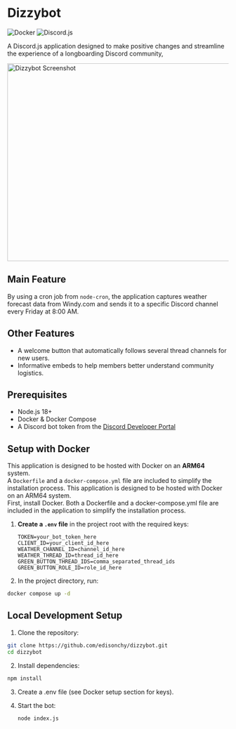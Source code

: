 # Dizzybot

![Docker](https://img.shields.io/badge/Docker-ready-blue)
![Discord.js](https://img.shields.io/badge/Discord.js-v14-blueviolet)

A Discord.js application designed to make positive changes and streamline the experience of a longboarding Discord community,

<img width="720" height="450" alt="Dizzybot Screenshot" src="https://github.com/user-attachments/assets/26895476-f6b9-49d7-8025-ce7d68489cdd" />

## Main Feature 
By using a cron job from `node-cron`, the application captures weather forecast data from Windy.com and sends it to a specific Discord channel every Friday at 8:00 AM.

## Other Features
- A welcome button that automatically follows several thread channels for new users.
- Informative embeds to help members better understand community logistics.

## Prerequisites
- Node.js 18+
- Docker & Docker Compose
- A Discord bot token from the [Discord Developer Portal](https://discord.com/developers/applications)

## Setup with Docker
This application is designed to be hosted with Docker on an **ARM64** system.  
A `Dockerfile` and a `docker-compose.yml` file are included to simplify the installation process.
This application is designed to be hosted with Docker on an ARM64 system.  
First, install Docker. Both a Dockerfile and a docker-compose.yml file are included in the application to simplify the installation process.

1. **Create a `.env` file** in the project root with the required keys:
   ```env
   TOKEN=your_bot_token_here
   CLIENT_ID=your_client_id_here
   WEATHER_CHANNEL_ID=channel_id_here
   WEATHER_THREAD_ID=thread_id_here
   GREEN_BUTTON_THREAD_IDS=comma_separated_thread_ids
   GREEN_BUTTON_ROLE_ID=role_id_here
   ```

2.	In the project directory, run:
   ```bash
   docker compose up -d
   ```

## Local Development Setup
1.	Clone the repository:
  ```bash
  git clone https://github.com/edisonchy/dizzybot.git
  cd dizzybot
  ```

2. Install dependencies:
  ```bash
  npm install
  ```

3. Create a .env file (see Docker setup section for keys).
   
4. Start the bot:
   ```bash
   node index.js
   ```


